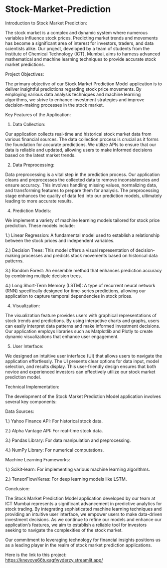 # Stock-Market-Prediction
Introduction to Stock Market Prediction:

The stock market is a complex and dynamic system where numerous variables influence stock prices. Predicting market trends and movements has become a significant area of interest for investors, traders, and data scientists alike. Our project, developed by a team of students from the Institute of Chemical Technology (ICT), Mumbai, aims to harness advanced mathematical and machine learning techniques to provide accurate stock market predictions.

Project Objectives:

The primary objective of our Stock Market Prediction Model application is to deliver insightful predictions regarding stock price movements. By employing various data analysis techniques and machine learning algorithms, we strive to enhance investment strategies and improve decision-making processes in the stock market.

Key Features of the Application:

1. Data Collection:

Our application collects real-time and historical stock market data from various financial sources. The data collection process is crucial as it forms the foundation for accurate predictions. We utilize APIs to ensure that our data is reliable and updated, allowing users to make informed decisions based on the latest market trends.

2. Data Preprocessing:

Data preprocessing is a vital step in the prediction process. Our application cleans and preprocesses the collected data to remove inconsistencies and ensure accuracy. This involves handling missing values, normalizing data, and transforming features to prepare them for analysis. The preprocessing stage enhances the quality of data fed into our prediction models, ultimately leading to more accurate results.

4. Prediction Models:

We implement a variety of machine learning models tailored for stock price prediction. These models include:

1.) Linear Regression: A fundamental model used to establish a relationship between the stock prices and independent variables.

2.) Decision Trees: This model offers a visual representation of decision-making processes and predicts stock movements based on historical data patterns.

3.) Random Forest: An ensemble method that enhances prediction accuracy by combining multiple decision trees.

4.) Long Short-Term Memory (LSTM): A type of recurrent neural network (RNN) specifically designed for time-series predictions, allowing our application to capture temporal dependencies in stock prices.

4. Visualization:

The visualization feature provides users with graphical representations of stock trends and predictions. By using interactive charts and graphs, users can easily interpret data patterns and make informed investment decisions. Our application employs libraries such as Matplotlib and Plotly to create dynamic visualizations that enhance user engagement.

5. User Interface:

We designed an intuitive user interface (UI) that allows users to navigate the application effortlessly. The UI presents clear options for data input, model selection, and results display. This user-friendly design ensures that both novice and experienced investors can effectively utilize our stock market prediction model.

Technical Implementation:

The development of the Stock Market Prediction Model application involves several key components:

Data Sources:

1.) Yahoo Finance API: For historical stock data.

2.) Alpha Vantage API: For real-time stock data.

3.) Pandas Library: For data manipulation and preprocessing.

4.) NumPy Library: For numerical computations.

Machine Learning Frameworks:

1.) Scikit-learn: For implementing various machine learning algorithms.

2.) TensorFlow/Keras: For deep learning models like LSTM.

Conclusion:

The Stock Market Prediction Model application developed by our team at ICT Mumbai represents a significant advancement in predictive analytics for stock trading. By integrating sophisticated machine learning techniques and providing an intuitive user interface, we empower users to make data-driven investment decisions. As we continue to refine our models and enhance our application’s features, we aim to establish a reliable tool for investors seeking to navigate the complexities of the stock market.

Our commitment to leveraging technology for financial insights positions us as a leading player in the realm of stock market prediction applications.

Here is the link to this project: https://knevove66tuxagfwyderzy.streamlit.app/
